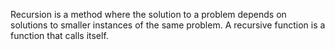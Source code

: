 Recursion is a method where 
the solution to a problem 
depends on solutions to smaller 
instances of the same problem.
A recursive function is a 
function that calls itself.
